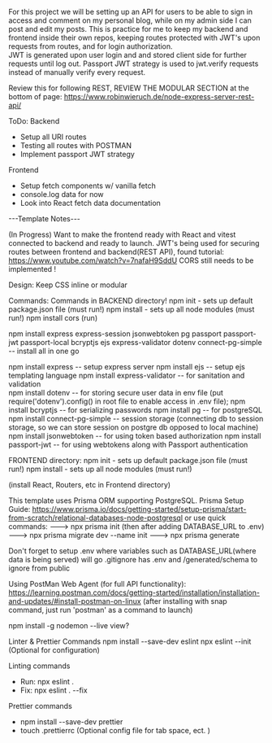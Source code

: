 For this project we will be setting up an API for users to be able to sign in access and comment on my personal blog, while on my admin side I can post and edit my posts. This is practice for me to keep my backend and frontend inside their own repos, keeping routes protected with JWT's upon requests from routes, and for login authorization.  
JWT is generated upon user login and and stored client side for further requests until log out. Passport JWT strategy is used to jwt.verify requests instead of manually verify every request. 

Review this for following REST, REVIEW THE MODULAR SECTION at the bottom of page:
https://www.robinwieruch.de/node-express-server-rest-api/


ToDo:
  Backend
  - Setup all URI routes
  - Testing all routes with POSTMAN
  - Implement passport JWT strategy
  
  Frontend
  - Setup fetch components w/ vanilla fetch
  - console.log data for now
  - Look into React fetch data documentation


---Template Notes---

(In Progress) Want to make the frontend ready with React and vitest connected to backend and ready to launch.
JWT's being used for securing routes between frontend and backend(REST API), found tutorial: https://www.youtube.com/watch?v=7nafaH9SddU  CORS still needs to be implemented !

Design: Keep CSS inline or modular

Commands:
Commands in BACKEND directory!
npm init - sets up default package.json file (must run!)
npm install - sets up all node modules (must run!)
npm install cors (run)

npm install express express-session jsonwebtoken pg passport passport-jwt passport-local bcryptjs ejs express-validator dotenv connect-pg-simple -- install all in one go

npm install express  -- setup express server
npm install ejs -- setup ejs templating language
npm install express-validator -- for sanitation and validation    
npm install dotenv -- for storing secure user data in env file   (put require('dotenv').config() in root file to enable access in .env file); 
npm install bcryptjs -- for serializing passwords
npm install pg -- for postgreSQL
npm install connect-pg-simple -- session storage (connecting db to session storage, so we can store session on postgre db opposed to local machine)
npm install jsonwebtoken -- for using token based authorization
npm install passport-jwt -- for using webtokens along with Passport authentication

FRONTEND directory:
npm init - sets up default package.json file (must run!)
npm install - sets up all node modules (must run!)

(install React, Routers, etc in Frontend directory)

This template uses Prisma ORM supporting PostgreSQL. 
Prisma Setup Guide: https://www.prisma.io/docs/getting-started/setup-prisma/start-from-scratch/relational-databases-node-postgresql 
or use quick commands: 
 ---> npx prisma init  (then after adding DATABASE_URL to .env)  ---> npx prisma migrate dev --name init  ---> npx prisma generate

Don't forget to setup .env where variables such as DATABASE_URL(where data is being served) will go
.gitignore has .env and /generated/schema to ignore from public 

Using PostMan Web Agent (for full API functionality): https://learning.postman.com/docs/getting-started/installation/installation-and-updates/#install-postman-on-linux   (after installing with snap command, just run 'postman' as a command to launch)

npm install -g nodemon --live view? 

Linter & Prettier Commands
npm install --save-dev eslint
npx eslint --init   (Optional for configuration)  

Linting commands
- Run: npx eslint .
- Fix: npx eslint . --fix

Prettier commands
- npm install --save-dev prettier
- touch .prettierrc  (Optional config file for tab space, ect. )
